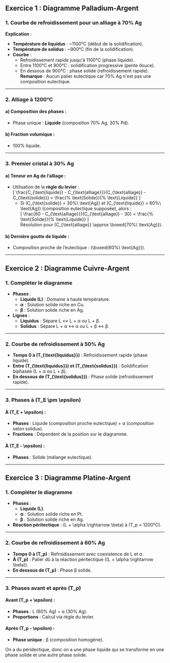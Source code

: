 ## **Exercice 1 : Diagramme Palladium-Argent**

### **1. Courbe de refroidissement pour un alliage à 70% Ag**
**Explication** :  
- **Température de liquidus** : ~1100°C (début de la solidification).  
- **Température de solidus** : ~900°C (fin de la solidification).  
- **Courbe** :  
  - Refroidissement rapide jusqu'à 1100°C (phase liquide).  
  - Entre 1100°C et 900°C : solidification progressive (pente douce).  
  - En dessous de 900°C : phase solide (refroidissement rapide).  
**Remarque** : Aucun palier eutectique car 70% Ag n'est pas une composition eutectique.

---

### **2. Alliage à 1200°C**
#### **a) Composition des phases** :  
- Phase unique : **Liquide** (composition 70% Ag, 30% Pd).  

#### **b) Fraction volumique** :  
- 100% liquide.  

---

### **3. Premier cristal à 30% Ag**
#### **a) Teneur en Ag de l’alliage** :  
- Utilisation de la **règle du levier** :  
  \[
  \frac{C_{\text{liquide}} - C_{\text{alliage}}}{C_{\text{alliage}} - C_{\text{solide}}} = \frac{\% \text{Solide}}{\% \text{Liquide}}
  \]  
  - Si \(C_{\text{solide}} = 30\%\ \text{Ag}\) et \(C_{\text{liquide}} = 60\%\ \text{Ag}\) (composition eutectique supposée), alors :  
  \[
  \frac{60 - C_{\text{alliage}}}{C_{\text{alliage}} - 30} = \frac{\% \text{Solide}}{\% \text{Liquide}}
  \]  
  Résolution pour \(C_{\text{alliage}} \approx \boxed{70\%\ \text{Ag}}\).  

#### **b) Dernière goutte de liquide** :  
- Composition proche de l’eutectique : \(\boxed{60\%\ \text{Ag}}\).  

---

## **Exercice 2 : Diagramme Cuivre-Argent**

### **1. Compléter le diagramme**  
- **Phases** :  
  - **Liquide (L)** : Domaine à haute température.  
  - **α** : Solution solide riche en Cu.  
  - **β** : Solution solide riche en Ag.  
- **Lignes** :  
  - **Liquidus** : Sépare L ↔ L + α ou L + β.  
  - **Solidus** : Sépare L + α ↔ α ou L + β ↔ β.  

---

### **2. Courbe de refroidissement à 50% Ag**  
- **Temps 0 à \(T_{\text{liquidus}}\)** : Refroidissement rapide (phase liquide).  
- **Entre \(T_{\text{liquidus}}\) et \(T_{\text{solidus}}\)** : Solidification biphasée (L + α ou L + β).  
- **En dessous de \(T_{\text{solidus}}\)** : Phase solide (refroidissement rapide).  

---

### **3. Phases à \(T_E \pm \epsilon\)**  
#### **À \(T_E + \epsilon\)** :  
- **Phases** : Liquide (composition proche eutectique) + α (composition selon solidus).  
- **Fractions** : Dépendent de la position sur le diagramme.  

#### **À \(T_E - \epsilon\)** :  
- **Phases** : Solide (mélange eutectique).  

---

## **Exercice 3 : Diagramme Platine-Argent**

### **1. Compléter le diagramme**  
- **Phases** :  
  - **Liquide (L)**.  
  - **α** : Solution solide riche en Pt.  
  - **β** : Solution solide riche en Ag.  
- **Réaction péritectique** : \(L + \alpha \rightarrow \beta\) à \(T_p = 1200°C\).  

---

### **2. Courbe de refroidissement à 60% Ag**  
- **Temps 0 à \(T_p\)** : Refroidissement avec coexistence de L et α.  
- **À \(T_p\)** : Palier dû à la réaction péritectique (\(L + \alpha \rightarrow \beta\)).  
- **En dessous de \(T_p\)** : Phase β solide.  

---

### **3. Phases avant et après \(T_p\)**  
#### **Avant \(T_p + \epsilon\)** :  
- **Phases** : L (60% Ag) + α (30% Ag).  
- **Proportions** : Calcul via règle du levier.  

#### **Après \(T_p - \epsilon\)** :  
- **Phase unique** : β (composition homogène).  

On a du péridectique, donc on a une phase liquide qui se transforme en une phase solide et une autre phase solide.

